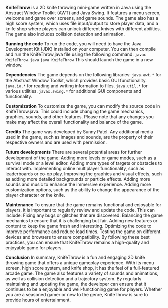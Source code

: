 **KnifeThrow** is a 2D knife throwing mini-game written in Java using the Abstract Window Toolkit (AWT) and Java Swing. It features a menu screen, welcome and game over screens, and game sounds. The game also has a high score system, which uses file input/output to store player data, and a knife shop where players can unlock different knives with different abilities. The game also includes collision detection and animation.

**Running the code**
To run the code, you will need to have the Java Development Kit (JDK) installed on your computer. You can then compile and run the KnifeThrow.java file using the following command:
`javac KnifeThrow.java`
`java KnifeThrow`
This should launch the game in a new window.

**Dependencies**
The game depends on the following libraries:
`java.awt.*` for the Abstract Window Toolkit, which provides basic GUI functionality.
`java.io.*` for reading and writing information to files.
`java.util.*` for various utilities.
`javax.swing.*` for additional GUI components and functionality.

**Customization**
To customize the game, you can modify the source code in KnifeThrow.java. This could include changing the game mechanics, graphics, sounds, and other features. Please note that any changes you make may affect the overall functionality and balance of the game.

**Credits**
The game was developed by Sunny Patel.
Any additional media used in the game, such as images and sounds, are the property of their respective owners and are used with permission.

**Future developments**
There are several potential areas for further development of the game:
Adding more levels or game modes, such as a survival mode or a level editor.
Adding more types of targets or obstacles to interact with.
Implementing online multiplayer functionality, such as leaderboards or co-op play.
Improving the graphics and visual effects, such as adding more detailed backgrounds or particle effects.
Adding more sounds and music to enhance the immersive experience.
Adding more customization options, such as the ability to change the appearance of the player character or the knife.

**Maintenance**
To ensure that the game remains functional and enjoyable for players, it is important to regularly review and update the code. This can include:
Fixing any bugs or glitches that are discovered.
Balancing the game mechanics to ensure that it is challenging but fair.
Adding new features or content to keep the game fresh and interesting.
Optimizing the code to improve performance and reduce load times.
Testing the game on different devices and browsers to ensure compatibility.
By following these best practices, you can ensure that KnifeThrow remains a high-quality and enjoyable game for players.

**Conclusion**
In summary, KnifeThrow is a fun and engaging 2D knife throwing game that offers a unique gameplay experience. With its menu screen, high score system, and knife shop, it has the feel of a full-featured arcade game. The game also features a variety of sounds and animations, as well as collision detection and a trajectory system. By regularly maintaining and updating the game, the developer can ensure that it continues to be a enjoyable and well-functioning game for players. Whether you are a seasoned gamer or new to the genre, KnifeThrow is sure to provide hours of entertainment.



